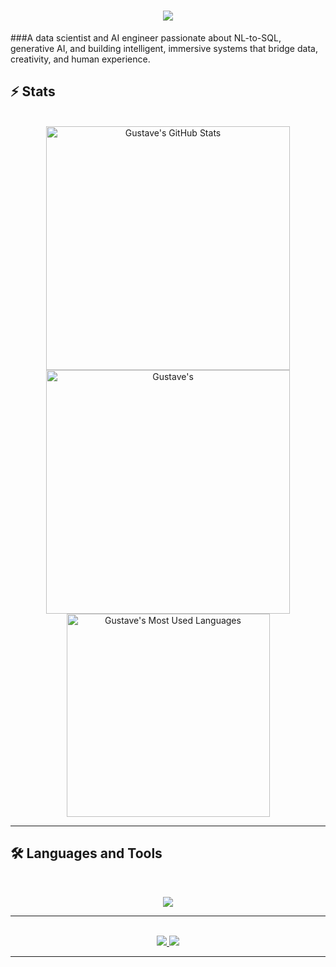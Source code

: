 
<h1 align="center">
    <img src="https://readme-typing-svg.herokuapp.com/?font=Inter&size=48&center=true&vCenter=true&width=500&height=70&color=4493F8&duration=4000&lines=Hi+There!+👋;+I'm+Gustave!;" />
</h1>



###A data scientist and AI engineer passionate about NL-to-SQL, generative AI, and building intelligent, immersive systems that bridge data, creativity, and human experience.

## ⚡️ Stats

<br>

<div align=center>
  <img width=390 src="https://github-readme-stats.vercel.app/api?username=gvern&theme=transparent&count_private=true&show_icons=true&rank_icon=github&locale=en" alt="Gustave's GitHub Stats" />
  <img width=390 src="https://github-readme-streak-stats.herokuapp.com/?user=gvern&theme=transparent&count_private=true&border_radius=10&locale=en" alt="Gustave's" />
  <img width=325 src="https://github-readme-stats.vercel.app/api/top-langs?username=gvern&theme=transparent&layout=donut&hide=css&langs_count=8&border_radius=10&show_icons=true&locale=en" alt="Gustave's Most Used Languages" />
</div>

<hr>

## 🛠️ Languages and Tools

<br>

<p align="center">
  <img src="[https://skillicons.dev/icons?i=java,spring,ts,nodejs,react,nextjs,mongodb,postgres,prisma](https://skillicons.dev/icons?i=py,r,js,ts,sql,fastapi,flask,django,nodejs,express,react,nextjs,vue,angular,tailwind,threejs,svelte,streamlit,docker,kubernetes,git,github,gitlab,terraform,gcp,aws,azure,postgres,mysql,sqlite,latex,markdown,vscode,pycharm,notion,obsidian,figma,postman,ubuntu,linux)" />
</p>

<hr>

<br>

<div align="center">
  <a href="vernaygustave@gmail.com">
    <img src="https://img.shields.io/badge/Gmail-333333?style=for-the-badge&logo=gmail&logoColor=red" />
  </a>
  <a href="https://linkedin.com/in/gustave-vernay" target="_blank">
    <img src="https://img.shields.io/badge/LinkedIn-0077B5?style=for-the-badge&logo=linkedin&logoColor=white" target="_blank" />
  </a>
</div>


<hr>
